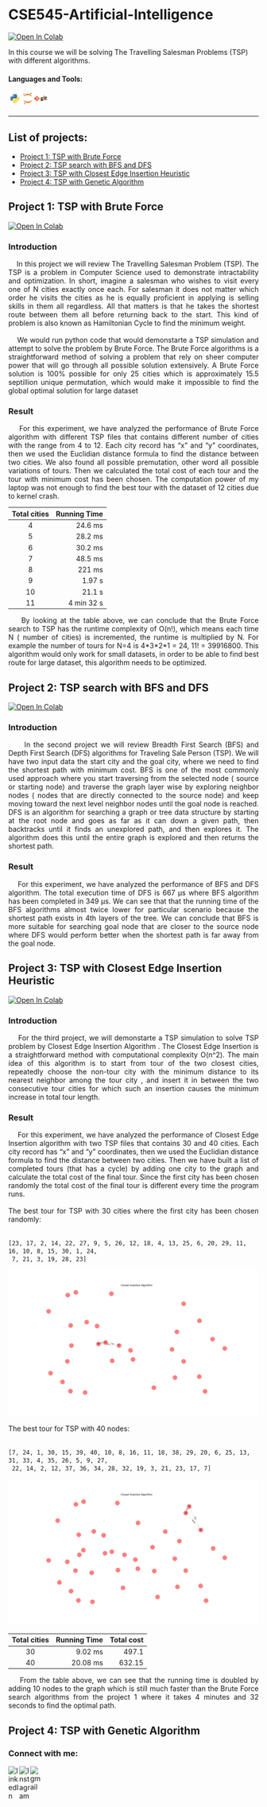 # CSE545-Artificial-Intelligence

[![Open In Colab](https://colab.research.google.com/assets/colab-badge.svg)](https://colab.research.google.com/github/DSNortsev/CSE545-Artificial-Intelligence)


In this course we will be solving The Travelling Salesman Problems (TSP) with different algorithms. 

#### Languages and Tools:
[<img align="left" alt="Python" width="26px" src="https://raw.githubusercontent.com/github/explore/80688e429a7d4ef2fca1e82350fe8e3517d3494d/topics/python/python.png" />][python]
[<img align="left" alt="Jupyter Notebook" width="26px" src="https://raw.githubusercontent.com/github/explore/80688e429a7d4ef2fca1e82350fe8e3517d3494d/topics/jupyter-notebook/jupyter-notebook.png" />][jupyter_notebook]
[<img align="left" alt="Git" width="26px" src="https://raw.githubusercontent.com/github/explore/80688e429a7d4ef2fca1e82350fe8e3517d3494d/topics/git/git.png" />][git]
 
</br>
</br>

---
## List of projects:

- [Project 1: TSP with Brute Force](#project-1-tsp-with-brute-force)
- [Project 2: TSP search with BFS and DFS](#project-2-tsp-search-with-bfs-and-dfs)
- [Project 3: TSP with Closest Edge Insertion Heuristic](#project-3-tsp-with-closest-edge-insertion-heuristic)
- [Project 4: TSP with Genetic Algorithm](#project-4-tsp-with-genetic-algorithm)




## Project 1: TSP with Brute Force

[![Open In Colab](https://colab.research.google.com/assets/colab-badge.svg)](https://colab.research.google.com/github/DSNortsev/CSE545-Artificial-Intelligence/blob/master/Project1/project1.ipynb)

### Introduction
<p align="justify">
&nbsp;&nbsp;&nbsp;&nbsp;In this project we will review The Travelling Salesman Problem (TSP). The TSP is a problem in Computer Science used to demonstrate intractability and optimization. In short, imagine a salesman who wishes to visit every one of N cities exactly once each. For salesman it does not matter which order he visits the cities as he is equally proficient in applying is selling skills in them all regardless. All that matters is that he takes the shortest route between them all before returning back to the start. This kind of problem is also known as Hamiltonian Cycle to find the minimum weight. 
<br></br>
&nbsp;&nbsp;&nbsp;&nbsp;We would run python code that would demonstarte a TSP simulation and attempt to solve the problem by Brute Force. The Brute Force algorithms is a straightforward method of solving a problem that rely on sheer computer power that will go through all possible solution extensively. A Brute Force solution is 100% possible for only 25 cities which is approximately 15.5 septillion unique permutation, which would make it impossible to find the global optimal solution for large dataset 
</p>

### Result
<p align="justify">
&nbsp;&nbsp;&nbsp;&nbsp;For this experiment, we have analyzed the performance of Brute Force algorithm with different TSP files that contains different number of cities with the range from 4 to 12. Each city record has “x” and “y” coordinates, then we used the Euclidian distance formula to find the  distance between two cities. We also found all possible premutation, other word all possible variations of tours. Then we calculated the total cost of each tour and the tour with minimum cost has been chosen. The computation power of my laptop was  not enough to find the best tour with the dataset of 12 cities due to kernel crash. 
</p>


| Total cities  | Running Time  |
| :------------:| -------------:|
|       4       |    24.6 ms    |  
|       5       |    28.2 ms    |
|       6       |    30.2 ms    |
|       7       |    48.5 ms    |
|       8       |     221 ms    |
|       9       |     1.97 s    |
|      10       |     21.1 s    |
|      11       |  4 min 32 s   |



<p align="justify">
&nbsp;&nbsp;&nbsp;&nbsp;By looking at the table above, we can conclude that the Brute Force search to TSP has the runtime complexity of  O(n!), which means each time N ( number of cities) is incremented, the runtime is multiplied by N. For example the number of tours for N=4 is 4*3*2*1 = 24, 11! = 39916800. This algorithm would only work for small datasets, in order to be able to find best route for large dataset,  this algorithm needs to be optimized. 
</p>

## Project 2: TSP search with BFS and DFS

[![Open In Colab](https://colab.research.google.com/assets/colab-badge.svg)](https://colab.research.google.com/github/DSNortsev/CSE545-Artificial-Intelligence/blob/master/Project2/Project2.ipynb)

### Introduction
<p align="justify">
&nbsp;&nbsp;&nbsp;&nbsp; In the second project we will review Breadth First Search (BFS) and Depth First Search (DFS) algorithms for Traveling Sale Person (TSP).  We will have two input data the start city and the goal city, where we need to find the shortest path with minimum cost.  BFS is one of the most commonly used approach where you start traversing from the selected node ( source or starting node) and traverse the graph layer wise by exploring neighbor nodes ( nodes that are directly connected to the source node) and keep moving toward the next level  neighbor nodes until the goal node is reached. DFS is an algorithm for searching a graph or tree data structure by starting at the root node and goes as far as it can down a given path, then backtracks until it finds an unexplored path, and then explores it. The algorithm does this until the entire graph is explored and then returns the shortest path. 
</p>

### Result
<p align="justify">
&nbsp;&nbsp;&nbsp;&nbsp;For this experiment, we have analyzed the performance of BFS and DFS algorithm. The total execution time of DFS is 667 μs where BFS algorithm has been completed in 349 µs. We can see that  that the running time of the BFS algorithms almost twice lower for particular scenario because the shortest path exists in 4th layers of the tree. We can conclude that BFS is more suitable for searching goal node that are closer to the source node where DFS would perform better when the shortest path is far away from the goal node. 
</p>

## Project 3: TSP with Closest Edge Insertion Heuristic

[![Open In Colab](https://colab.research.google.com/assets/colab-badge.svg)](https://colab.research.google.com/github/DSNortsev/CSE545-Artificial-Intelligence/blob/master/Project3/project3.ipynb)

### Introduction
<p align="justify">
&nbsp;&nbsp;&nbsp;&nbsp;For the third project, we will demonstarte a TSP simulation to solve TSP problem by Closest Edge Insertion Algorithm . The Closest Edge Insertion is a straightforward method  with computational complexity O(n^2). The main idea of this algorithm is to start from tour of the two closest cities, repeatedly choose the non-tour city with the minimum distance to its nearest neighbor among the tour city , and insert it in between the two consecutive tour cities for which such an insertion causes the minimum increase in total tour length.
</p>

### Result
<p align="justify">
&nbsp;&nbsp;&nbsp;&nbsp;For this experiment, we have analyzed the performance of Closest Edge Insertion algorithm with two TSP files that contains 30 and 40 cities. Each city record has “x” and “y” coordinates, then we used the Euclidian distance formula to find the  distance between two cities. Then we have built a list of completed tours (that has a cycle) by adding one city to the graph and calculate the total cost of the final tour.  Since the first city has been chosen randomly the total cost of the final tour is different every time the program runs. 
<br></br>
The best tour for TSP with 30 cities where the first city has been chosen randomly:
<br></br>
</p>

```shell
[23, 17, 2, 14, 22, 27, 9, 5, 26, 12, 18, 4, 13, 25, 6, 20, 29, 11, 16, 10, 8, 15, 30, 1, 24,
 7, 21, 3, 19, 28, 23]
```

![30 Nodes](https://github.com/DSNortsev/CSE545-Artificial-Intelligence/blob/master/Project3/30nodes.gif)

<p>
The best tour for TSP with 40 nodes:
<br></br>
</p>

```shell
[7, 24, 1, 30, 15, 39, 40, 10, 8, 16, 11, 18, 38, 29, 20, 6, 25, 13, 31, 33, 4, 35, 26, 5, 9, 27,
 22, 14, 2, 12, 37, 36, 34, 28, 32, 19, 3, 21, 23, 17, 7]
```

![40 Nodes](https://github.com/DSNortsev/CSE545-Artificial-Intelligence/blob/master/Project3/40nodes.gif)


| Total cities  | Running Time  | Total cost |
| :------------:| -------------:| ----------:|
|       30      |    9.02 ms    |    497.1   |
|       40      |   20.08 ms    |   632.15   |


<p align="justify">
&nbsp;&nbsp;&nbsp;&nbsp;From the table above, we can see that the running time is doubled by adding 10 nodes to the graph which is still much faster than the Brute Force search algorithms  from the project 1 where it takes 4 minutes and 32 seconds to find the optimal path. 
</p>

## Project 4: TSP with Genetic Algorithm




### Connect with me:

[<img align="left" alt="linkedIn" width="22px" src="https://cdn.jsdelivr.net/npm/simple-icons@v3/icons/linkedin.svg" />][linkedin]
[<img align="left" alt="Instagram" width="22px" src="https://cdn.jsdelivr.net/npm/simple-icons@v3/icons/instagram.svg" />][instagram]
[<img align="left" alt="gmail" width="22px" src="https://cdn.jsdelivr.net/npm/simple-icons@3.9.0/icons/gmail.svg" />][gmail]

<br />

[instagram]: https://www.instagram.com/dmitry_nortsev/
[linkedin]: https://www.linkedin.com/in/dmitry-nortsev-699975b2/
[gmail]: mailto:dmitry.nortsev@gmail.com
[python]: https://www.python.org/
[jupyter_notebook]: https://jupyter.org/
[git]: https://git-scm.com/book/en/v2
